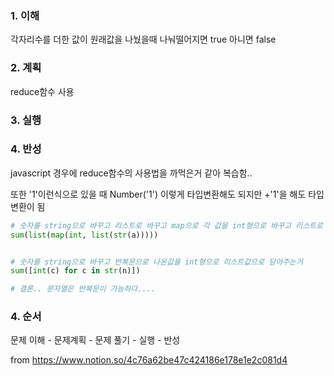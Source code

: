 ### 1. 이해

각자리수를 더한 값이 원래값을 나눴을때 나눠떨어지면 true 아니면 false

### 2. 계획

reduce함수 사용

### 3. 실행


### 4. 반성

javascript 경우에 reduce함수의 사용법을 까먹은거 같아 복습함.. 

또한 '1'이런식으로 있을 때 Number('1') 이렇게 타입변환해도 되지만 +'1'을 해도 타입변환이 됨


```python
# 숫자를 string으로 바꾸고 리스트로 바꾸고 map으로 각 값을 int형으로 바꾸고 리스트로 반환하는 거랑
sum(list(map(int, list(str(a)))))


# 숫자를 string으로 바꾸고 반복문으로 나온값을 int형으로 리스트값으로 담아주는거
sum([int(c) for c in str(n)])

# 결론.. 문자열은 반복문이 가능하다....
```
### 4. 순서

문제 이해 - 문제계획 - 문제 풀기 - 실행 - 반성


from https://www.notion.so/4c76a62be47c424186e178e1e2c081d4
